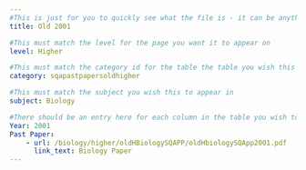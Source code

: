```yaml
---
#This is just for you to quickly see what the file is - it can be anything you want
title: Old 2001

#This must match the level for the page you want it to appear on
level: Higher

#This must match the category id for the table the table you wish this to appear in
category: sqapastpapersoldhigher

#This must match the subject you wish this to appear in
subject: Biology

#There should be an entry here for each column in the table you wish to populate:
Year: 2001
Past Paper:
    - url: /biology/higher/oldHBiologySQAPP/oldHbiologySQApp2001.pdf
      link_text: Biology Paper
---
```


